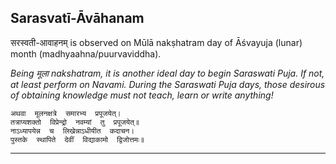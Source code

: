 ## Sarasvatī-Āvāhanam
सरस्वती-आवाहनम् is observed on Mūlā nakṣhatram day of Āśvayuja (lunar) month (madhyaahna/puurvaviddha).

_Being मूला nakshatram, it is another ideal day to begin Saraswati Puja. If not, at least perform on Navami. During the Saraswati Puja days, those desirous of obtaining knowledge must not teach, learn or write anything!_

```
अथवा  मूलनक्षत्रे  समारभ्य  प्रपूजयेत्।
तत्राप्यशक्तो  विप्रेन्द्रो  नवम्यां  तु  प्रपूजयेत्॥
नाऽध्यापयेन्न  च  लिखेन्नाऽधीयीत  कदाचन।
पुस्तके  स्थापिते  देवीं  विद्याकामो  द्विजोत्तमः॥
```

---
